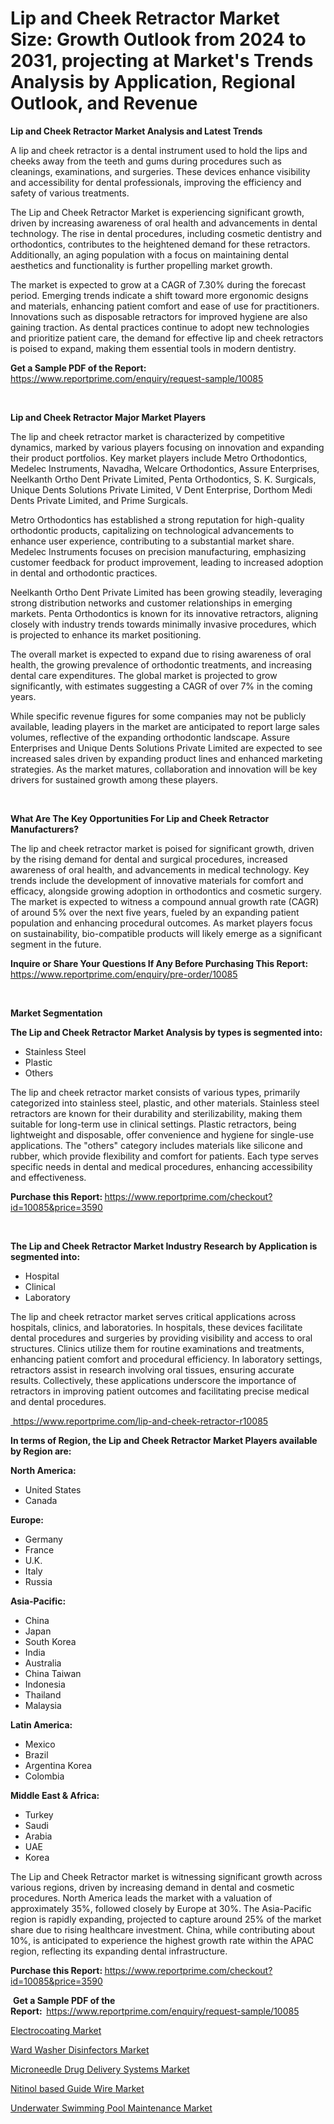 <p><h1>Lip and Cheek Retractor Market Size: Growth Outlook from 2024 to 2031, projecting at Market's Trends Analysis by Application, Regional Outlook, and Revenue</h1></p><p><strong>Lip and Cheek Retractor Market Analysis and Latest Trends</strong></p>
<p><p>A lip and cheek retractor is a dental instrument used to hold the lips and cheeks away from the teeth and gums during procedures such as cleanings, examinations, and surgeries. These devices enhance visibility and accessibility for dental professionals, improving the efficiency and safety of various treatments. </p><p>The Lip and Cheek Retractor Market is experiencing significant growth, driven by increasing awareness of oral health and advancements in dental technology. The rise in dental procedures, including cosmetic dentistry and orthodontics, contributes to the heightened demand for these retractors. Additionally, an aging population with a focus on maintaining dental aesthetics and functionality is further propelling market growth. </p><p>The market is expected to grow at a CAGR of 7.30% during the forecast period. Emerging trends indicate a shift toward more ergonomic designs and materials, enhancing patient comfort and ease of use for practitioners. Innovations such as disposable retractors for improved hygiene are also gaining traction. As dental practices continue to adopt new technologies and prioritize patient care, the demand for effective lip and cheek retractors is poised to expand, making them essential tools in modern dentistry.</p></p>
<p><strong>Get a Sample PDF of the Report:&nbsp;</strong> <a href="https://www.reportprime.com/enquiry/request-sample/10085?utm_campaign=973&utm_medium=2&utm_source=Github&utm_content=ia&utm_term=28112024&utm_id=lip-and-cheek-retractor">https://www.reportprime.com/enquiry/request-sample/10085</a></p>
<p>&nbsp;</p>
<p><strong>Lip and Cheek Retractor Major Market Players</strong></p>
<p><p>The lip and cheek retractor market is characterized by competitive dynamics, marked by various players focusing on innovation and expanding their product portfolios. Key market players include Metro Orthodontics, Medelec Instruments, Navadha, Welcare Orthodontics, Assure Enterprises, Neelkanth Ortho Dent Private Limited, Penta Orthodontics, S. K. Surgicals, Unique Dents Solutions Private Limited, V Dent Enterprise, Dorthom Medi Dents Private Limited, and Prime Surgicals.</p><p>Metro Orthodontics has established a strong reputation for high-quality orthodontic products, capitalizing on technological advancements to enhance user experience, contributing to a substantial market share. Medelec Instruments focuses on precision manufacturing, emphasizing customer feedback for product improvement, leading to increased adoption in dental and orthodontic practices.</p><p>Neelkanth Ortho Dent Private Limited has been growing steadily, leveraging strong distribution networks and customer relationships in emerging markets. Penta Orthodontics is known for its innovative retractors, aligning closely with industry trends towards minimally invasive procedures, which is projected to enhance its market positioning.</p><p>The overall market is expected to expand due to rising awareness of oral health, the growing prevalence of orthodontic treatments, and increasing dental care expenditures. The global market is projected to grow significantly, with estimates suggesting a CAGR of over 7% in the coming years.</p><p>While specific revenue figures for some companies may not be publicly available, leading players in the market are anticipated to report large sales volumes, reflective of the expanding orthodontic landscape. Assure Enterprises and Unique Dents Solutions Private Limited are expected to see increased sales driven by expanding product lines and enhanced marketing strategies. As the market matures, collaboration and innovation will be key drivers for sustained growth among these players.</p></p>
<p>&nbsp;</p>
<p><strong>What Are The Key Opportunities For Lip and Cheek Retractor Manufacturers?</strong></p>
<p><p>The lip and cheek retractor market is poised for significant growth, driven by the rising demand for dental and surgical procedures, increased awareness of oral health, and advancements in medical technology. Key trends include the development of innovative materials for comfort and efficacy, alongside growing adoption in orthodontics and cosmetic surgery. The market is expected to witness a compound annual growth rate (CAGR) of around 5% over the next five years, fueled by an expanding patient population and enhancing procedural outcomes. As market players focus on sustainability, bio-compatible products will likely emerge as a significant segment in the future.</p></p>
<p><strong>Inquire or Share Your Questions If Any Before Purchasing This Report:</strong> <a href="https://www.reportprime.com/enquiry/pre-order/10085?utm_campaign=973&utm_medium=2&utm_source=Github&utm_content=ia&utm_term=28112024&utm_id=lip-and-cheek-retractor">https://www.reportprime.com/enquiry/pre-order/10085</a></p>
<p>&nbsp;</p>
<p><strong>Market Segmentation</strong></p>
<p><strong>The Lip and Cheek Retractor Market Analysis by types is segmented into:</strong></p>
<p><ul><li>Stainless Steel</li><li>Plastic</li><li>Others</li></ul></p>
<p><p>The lip and cheek retractor market consists of various types, primarily categorized into stainless steel, plastic, and other materials. Stainless steel retractors are known for their durability and sterilizability, making them suitable for long-term use in clinical settings. Plastic retractors, being lightweight and disposable, offer convenience and hygiene for single-use applications. The "others" category includes materials like silicone and rubber, which provide flexibility and comfort for patients. Each type serves specific needs in dental and medical procedures, enhancing accessibility and effectiveness.</p></p>
<p><strong>Purchase this Report:&nbsp;</strong><a href="https://www.reportprime.com/checkout?id=10085&price=3590&utm_campaign=973&utm_medium=2&utm_source=Github&utm_content=ia&utm_term=28112024&utm_id=lip-and-cheek-retractor">https://www.reportprime.com/checkout?id=10085&price=3590</a></p>
<p>&nbsp;</p>
<p><strong>The Lip and Cheek Retractor Market Industry Research by Application is segmented into:</strong></p>
<p><ul><li>Hospital</li><li>Clinical</li><li>Laboratory</li></ul></p>
<p><p>The lip and cheek retractor market serves critical applications across hospitals, clinics, and laboratories. In hospitals, these devices facilitate dental procedures and surgeries by providing visibility and access to oral structures. Clinics utilize them for routine examinations and treatments, enhancing patient comfort and procedural efficiency. In laboratory settings, retractors assist in research involving oral tissues, ensuring accurate results. Collectively, these applications underscore the importance of retractors in improving patient outcomes and facilitating precise medical and dental procedures.</p></p>
<p><a href="https://www.reportprime.com/lip-and-cheek-retractor-r10085?utm_campaign=973&utm_medium=2&utm_source=Github&utm_content=ia&utm_term=28112024&utm_id=lip-and-cheek-retractor">&nbsp;https://www.reportprime.com/lip-and-cheek-retractor-r10085</a></p>
<p><strong>In terms of Region, the Lip and Cheek Retractor Market Players available by Region are:</strong></p>
<p>
    <p> <strong> North America: </strong>
        <ul>
            <li>United States</li>
            <li>Canada</li>
        </ul>
        </p> 
    <p> <strong> Europe: </strong>
        <ul>
            <li>Germany</li>
            <li>France</li>
            <li>U.K.</li>
            <li>Italy</li>
            <li>Russia</li>
        </ul>
        </p> 
    <p> <strong> Asia-Pacific: </strong>
        <ul>
            <li>China</li>
            <li>Japan</li>
            <li>South Korea</li>
            <li>India</li>
            <li>Australia</li>
            <li>China Taiwan</li>
            <li>Indonesia</li>
            <li>Thailand</li>
            <li>Malaysia</li>
        </ul>
        </p> 
    <p> <strong> Latin America: </strong>
        <ul>
            <li>Mexico</li>
            <li>Brazil</li>
            <li>Argentina Korea</li>
            <li>Colombia</li>
        </ul>
        </p> 
    <p> <strong> Middle East & Africa: </strong>
        <ul>
            <li>Turkey</li>
            <li>Saudi</li>
            <li>Arabia</li>
            <li>UAE</li>
            <li>Korea</li>
        </ul>
    </p>
    </p>
<p><p>The Lip and Cheek Retractor market is witnessing significant growth across various regions, driven by increasing demand in dental and cosmetic procedures. North America leads the market with a valuation of approximately 35%, followed closely by Europe at 30%. The Asia-Pacific region is rapidly expanding, projected to capture around 25% of the market share due to rising healthcare investment. China, while contributing about 10%, is anticipated to experience the highest growth rate within the APAC region, reflecting its expanding dental infrastructure.</p></p>
<p><strong>Purchase this Report: </strong><a href="https://www.reportprime.com/checkout?id=10085&price=3590&utm_campaign=973&utm_medium=2&utm_source=Github&utm_content=ia&utm_term=28112024&utm_id=lip-and-cheek-retractor">https://www.reportprime.com/checkout?id=10085&price=3590</a></p>
<p>&nbsp;<strong>Get a Sample PDF of the Report:&nbsp;&nbsp;</strong><a href="https://www.reportprime.com/enquiry/request-sample/10085?utm_campaign=973&utm_medium=2&utm_source=Github&utm_content=ia&utm_term=28112024&utm_id=lip-and-cheek-retractor">https://www.reportprime.com/enquiry/request-sample/10085</a></p>
<p><strong></strong></p>
<p><p><a href="https://www.linkedin.com/pulse/global-electrocoating-market-focus-application-end-use-morpe?utm_campaign=973&utm_medium=2&utm_source=Github&utm_content=ia&utm_term=28112024&utm_id=lip-and-cheek-retractor">Electrocoating Market</a></p><p><a href="https://github.com/flnordan65e0/Market-Research-Report-List-1/blob/main/ward-washer-disinfectors-market.md?utm_campaign=973&utm_medium=2&utm_source=Github&utm_content=ia&utm_term=28112024&utm_id=lip-and-cheek-retractor">Ward Washer Disinfectors Market</a></p><p><a href="https://www.linkedin.com/pulse/microneedle-drug-delivery-systems-market-analysis-report-i10jc?utm_campaign=973&utm_medium=2&utm_source=Github&utm_content=ia&utm_term=28112024&utm_id=lip-and-cheek-retractor">Microneedle Drug Delivery Systems Market</a></p><p><a href="https://github.com/lindaopodray/Market-Research-Report-List-1/blob/main/nitinol-based-guide-wire-market.md?utm_campaign=973&utm_medium=2&utm_source=Github&utm_content=ia&utm_term=28112024&utm_id=lip-and-cheek-retractor">Nitinol based Guide Wire Market</a></p><p><a href="https://issuu.com/reportprime-2/docs/underwater-swimming-pool-maintenanc_39a9eeb572dd53?utm_campaign=973&utm_medium=2&utm_source=Github&utm_content=ia&utm_term=28112024&utm_id=lip-and-cheek-retractor">Underwater Swimming Pool Maintenance Market</a></p></p>